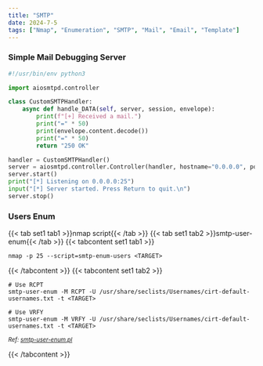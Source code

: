 ```yaml
---
title: "SMTP"
date: 2024-7-5
tags: ["Nmap", "Enumeration", "SMTP", "Mail", "Email", "Template"]
---
```


### Simple Mail Debugging Server

```python
#!/usr/bin/env python3

import aiosmtpd.controller

class CustomSMTPHandler:
    async def handle_DATA(self, server, session, envelope):
        print(f"[+] Received a mail.")
        print("=" * 50)
        print(envelope.content.decode())
        print("=" * 50)
        return "250 OK"

handler = CustomSMTPHandler()
server = aiosmtpd.controller.Controller(handler, hostname="0.0.0.0", port=25)
server.start()
print("[*] Listening on 0.0.0.0:25")
input("[*] Server started. Press Return to quit.\n")
server.stop()
```

### Users Enum

{{< tab set1 tab1 >}}nmap script{{< /tab >}}
{{< tab set1 tab2 >}}smtp-user-enum{{< /tab >}}
{{< tabcontent set1 tab1 >}}

```console
nmap -p 25 --script=smtp-enum-users <TARGET>
```

{{< /tabcontent >}}
{{< tabcontent set1 tab2 >}}

```console
# Use RCPT
smtp-user-enum -M RCPT -U /usr/share/seclists/Usernames/cirt-default-usernames.txt -t <TARGET>
```

```console
# Use VRFY
smtp-user-enum -M VRFY -U /usr/share/seclists/Usernames/cirt-default-usernames.txt -t <TARGET>
```

<small>*Ref: [smtp-user-enum.pl](https://raw.githubusercontent.com/pentestmonkey/smtp-user-enum/master/smtp-user-enum.pl)*</small>

{{< /tabcontent >}}
